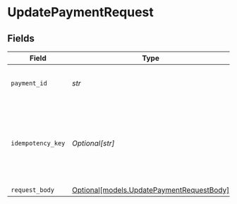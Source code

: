 # UpdatePaymentRequest


## Fields

| Field                                                                              | Type                                                                               | Required                                                                           | Description                                                                        | Example                                                                            |
| ---------------------------------------------------------------------------------- | ---------------------------------------------------------------------------------- | ---------------------------------------------------------------------------------- | ---------------------------------------------------------------------------------- | ---------------------------------------------------------------------------------- |
| `payment_id`                                                                       | *str*                                                                              | :heavy_check_mark:                                                                 | Provide the ID of the related payment.                                             | tr_5B8cwPMGnU                                                                      |
| `idempotency_key`                                                                  | *Optional[str]*                                                                    | :heavy_minus_sign:                                                                 | A unique key to ensure idempotent requests. This key should be a UUID v4 string.   | 123e4567-e89b-12d3-a456-426                                                        |
| `request_body`                                                                     | [Optional[models.UpdatePaymentRequestBody]](../models/updatepaymentrequestbody.md) | :heavy_minus_sign:                                                                 | N/A                                                                                |                                                                                    |